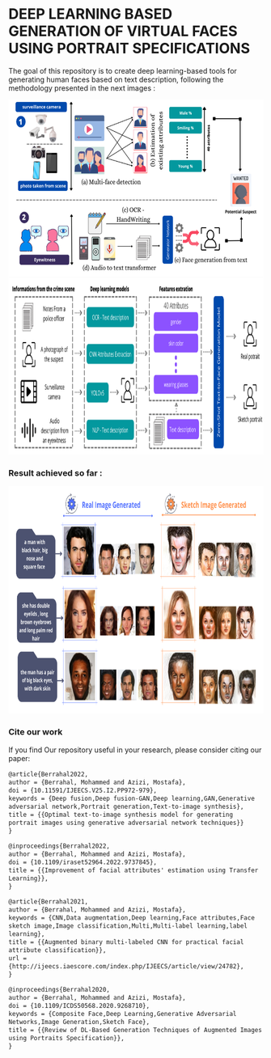 # DEEP LEARNING BASED GENERATION OF VIRTUAL FACES USING PORTRAIT SPECIFICATIONS

The goal of this repository is to create deep learning-based tools for generating human faces based on text description, following the methodology presented in the next images :

<img src="methodology.png" width="900px" height="350px"/>

<img src="methodology2.png" width="900px" height="350px"/>

### Result achieved so far :

<img src="result.png" width="900px" height="450px"/>

### Cite our work

If you find Our repository useful in your research, please consider citing our paper:

```
@article{Berrahal2022,
author = {Berrahal, Mohammed and Azizi, Mostafa},
doi = {10.11591/IJEECS.V25.I2.PP972-979},
keywords = {Deep fusion,Deep fusion-GAN,Deep learning,GAN,Generative adversarial network,Portrait generation,Text-to-image synthesis},
title = {{Optimal text-to-image synthesis model for generating portrait images using generative adversarial network techniques}}
}
```

```
@inproceedings{Berrahal2022,
author = {Berrahal, Mohammed and Azizi, Mostafa},
doi = {10.1109/iraset52964.2022.9737845},
title = {{Improvement of facial attributes' estimation using Transfer Learning}},
}
```

```
@article{Berrahal2021,
author = {Berrahal, Mohammed and Azizi, Mostafa},
keywords = {CNN,Data augmentation,Deep learning,Face attributes,Face sketch image,Image classification,Multi,Multi-label learning,label learning},
title = {{Augmented binary multi-labeled CNN for practical facial attribute classification}},
url = {http://ijeecs.iaescore.com/index.php/IJEECS/article/view/24782},
}
```

```
@inproceedings{Berrahal2020,
author = {Berrahal, Mohammed and Azizi, Mostafa},
doi = {10.1109/ICDS50568.2020.9268710},
keywords = {Composite Face,Deep Learning,Generative Adversarial Networks,Image Generation,Sketch Face},
title = {{Review of DL-Based Generation Techniques of Augmented Images using Portraits Specification}},
}
```
